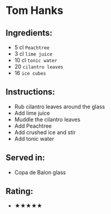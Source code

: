 # Tom Hanks

## Ingredients:
- 5 cl `Peachtree`
- 3 cl `lime juice`
- 10 cl `tonic water`
- 20 `cilantro leaves`
- 16 `ice cubes`

## Instructions:
- Rub cilantro leaves around the glass
- Add lime juice
- Muddle the cilantro leaves
- Add Peachtree
- Add crushed ice and stir
- Add tonic water

## Served in:
- Copa de Balon glass

## Rating:
- ★★★★★